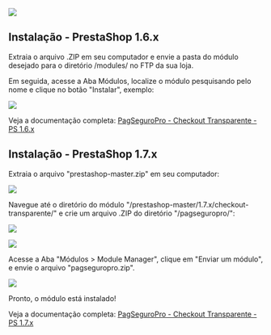 ![](https://prestabr.com.br/docpagseguropro/master/head_github_master_v4.jpg)

## Instalação - PrestaShop 1.6.x

Extraia o arquivo .ZIP em seu computador e envie a pasta do módulo desejado para o diretório /modules/ no FTP da sua loja.

Em seguida, acesse a Aba Módulos, localize o módulo pesquisando pelo nome e clique no botão "Instalar", exemplo:

![](https://prestabr.com.br/docpagseguropro/16/img01.jpg)

Veja a documentação completa: [PagSeguroPro - Checkout Transparente - PS 1.6.x](https://github.com/pagseguro/prestashop/tree/master/1.6.x/checkout-transparente/pagseguropro)


## Instalação - PrestaShop 1.7.x

Extraia o arquivo "prestashop-master.zip" em seu computador:

![](https://prestabr.com.br/docpagseguropro/17/inst01.jpg)

Navegue até o diretório do módulo "/prestashop-master/1.7.x/checkout-transparente/" e crie um arquivo .ZIP do diretório "/pagseguropro/":

![](https://prestabr.com.br/docpagseguropro/17/inst02.jpg)

![](https://prestabr.com.br/docpagseguropro/17/inst03.jpg)

Acesse a Aba "Módulos > Module Manager", clique em "Enviar um módulo", e envie o arquivo "pagseguropro.zip".

![](https://prestabr.com.br/docpagseguropro/17/inst04.jpg)

Pronto, o módulo está instalado!

Veja a documentação completa: [PagSeguroPro - Checkout Transparente - PS 1.7.x](https://github.com/pagseguro/prestashop/tree/master/1.7.x/checkout-transparente/pagseguropro)
